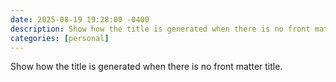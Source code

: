 ```yaml
---
date: 2025-08-19 19:28:00 -0400
description: Show how the title is generated when there is no front matter title
categories: [personal]
---
```


Show how the title is generated when there is no front matter title.

